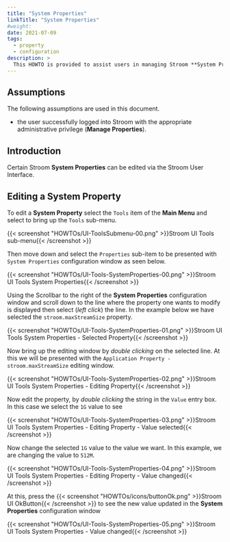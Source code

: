 ```yaml
---
title: "System Properties"
linkTitle: "System Properties"
#weight:
date: 2021-07-09
tags: 
  - property
  - configuration
description: >
  This HOWTO is provided to assist users in managing Stroom **System Properties** via the User Interface.
---
```


## Assumptions
The following assumptions are used in this document.

- the user successfully logged into Stroom with the appropriate administrative privilege (**Manage Properties**).

## Introduction

Certain Stroom **System Properties** can be edited via the Stroom User Interface.

## Editing a System Property

To edit a **System Property** select the `Tools` item of the __Main Menu__ and select to bring up the `Tools` sub-menu.

{{< screenshot "HOWTOs/UI-ToolsSubmenu-00.png" >}}Stroom UI Tools sub-menu{{< /screenshot >}}

Then move down and select the `Properties` sub-item to be presented with `System Properties` configuration window as seen below.

{{< screenshot "HOWTOs/UI-Tools-SystemProperties-00.png" >}}Stroom UI Tools System Properties{{< /screenshot >}}

Using the Scrollbar to the right of the **System Properties** configuration window and scroll down to the line where the property one wants to modify is displayed then select (_left click_) the line. In the example below we have selected the `stroom.maxStreamSize` property.

{{< screenshot "HOWTOs/UI-Tools-SystemProperties-01.png" >}}Stroom UI Tools System Properties - Selected Property{{< /screenshot >}}

Now bring up the editing window by _double clicking_ on the selected line. At this we will be presented with the
`Application Property - stroom.maxStreamSize` editing window.

{{< screenshot "HOWTOs/UI-Tools-SystemProperties-02.png" >}}Stroom UI Tools System Properties - Editing Property{{< /screenshot >}}

Now edit the property, by _double clicking_ the string in the `Value` entry box. In this case we select the `1G` value to see

{{< screenshot "HOWTOs/UI-Tools-SystemProperties-03.png" >}}Stroom UI Tools System Properties - Editing Property - Value selected{{< /screenshot >}}

Now change the selected `1G` value to the value we want. In this example, we are changing the value to `512M`.

{{< screenshot "HOWTOs/UI-Tools-SystemProperties-04.png" >}}Stroom UI Tools System Properties - Editing Property - Value changed{{< /screenshot >}}

At this, press the {{< screenshot "HOWTOs/icons/buttonOk.png" >}}Stroom UI OkButton{{< /screenshot >}} to see the new value
updated in the **System Properties** configuration window

{{< screenshot "HOWTOs/UI-Tools-SystemProperties-05.png" >}}Stroom UI Tools System Properties - Value changed{{< /screenshot >}}
